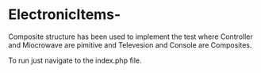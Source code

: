 # ElectronicItems-

Composite structure has been used to implement the test where Controller and Miocrowave are pimitive and Televesion and Console are Composites. 


To run just navigate to the index.php file.
